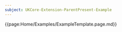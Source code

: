 ```yaml
---
subject: UKCore-Extension-ParentPresent-Example
---
```

{{page:Home/Examples/ExampleTemplate.page.md}}
